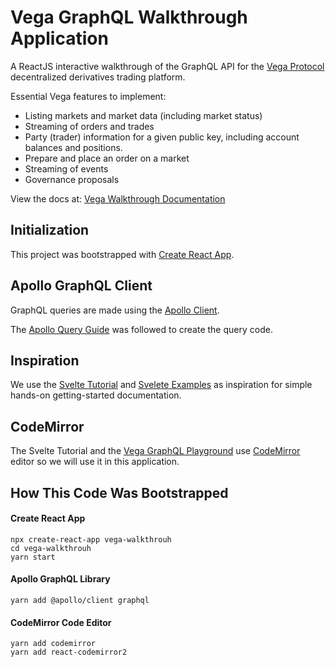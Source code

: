 # Vega GraphQL Walkthrough Application

A ReactJS interactive walkthrough of the GraphQL API for the [Vega Protocol](https://vega.xyz/) decentralized derivatives trading platform.

Essential Vega features to implement:

- Listing markets and market data (including market status)
- Streaming of orders and trades
- Party (trader) information for a given public key, including account balances and positions.
- Prepare and place an order on a market
- Streaming of events
- Governance proposals

View the docs at: [Vega Walkthrough Documentation](https://vega-step-by-step.web.app/docs/vega/vega-react-walkthrough/)

## Initialization

This project was bootstrapped with [Create React App](https://github.com/facebook/create-react-app).

## Apollo GraphQL Client

GraphQL queries are made using the [Apollo Client](https://www.apollographql.com/docs/react/get-started/).

The [Apollo Query Guide](https://www.apollographql.com/docs/react/data/queries/) was followed to create the query code.

## Inspiration

We use the [Svelte Tutorial](https://svelte.dev/tutorial/basics) and [Svelete Examples](https://svelte.dev/examples#hello-world) as inspiration for simple hands-on getting-started documentation.

## CodeMirror

The Svelte Tutorial and the [Vega GraphQL Playground](https://lb.testnet.vega.xyz/playground) use [CodeMirror](https://codemirror.net/) editor so we will use it in this application.

## How This Code Was Bootstrapped

#### Create React App
```
npx create-react-app vega-walkthrouh
cd vega-walkthrouh
yarn start
```

#### Apollo GraphQL Library
```
yarn add @apollo/client graphql
```

#### CodeMirror Code Editor
```
yarn add codemirror
yarn add react-codemirror2
```


